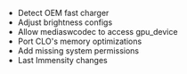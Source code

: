 - Detect OEM fast charger
- Adjust brightness configs
- Allow mediaswcodec to access gpu_device
- Port CLO's memory optimizations
- Add missing system permissions
- Last Immensity changes